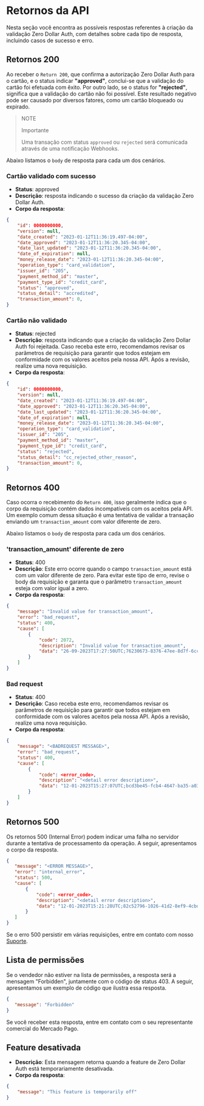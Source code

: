 # Retornos da API

Nesta seção você encontra as possíveis respostas referentes à criação da validação Zero Dollar Auth, com detalhes sobre cada tipo de resposta, incluindo casos de sucesso e erro.

## Retornos 200 

Ao receber o `Return 200`, que confirma a autorização Zero Dollar Auth para o cartão, e o status indicar **"approved"**, conclui-se que a validação do cartão foi efetuada com êxito. Por outro lado, se o status for **"rejected"**, significa que a validação do cartão não foi possível. Este resultado negativo pode ser causado por diversos fatores, como um cartão bloqueado ou expirado.

> NOTE
>
> Importante
>
> Uma transação com status `approved` ou `rejected` será comunicada através de uma notificação Webhooks.

Abaixo listamos o `body` de resposta para cada um dos cenários.

### Cartão validado com sucesso

* **Status**: approved
* **Descrição**: resposta indicando o sucesso da criação da validação Zero Dollar Auth.
* **Corpo da resposta**:

```json
{
    "id": 0000000000,
    "version": null,
    "date_created": "2023-01-12T11:36:19.497-04:00",
    "date_approved": "2023-01-12T11:36:20.345-04:00",
    "date_last_updated": "2023-01-12T11:36:20.345-04:00",
    "date_of_expiration": null,
    "money_release_date": "2023-01-12T11:36:20.345-04:00",
    "operation_type": "card_validation",
    "issuer_id": "205",
    "payment_method_id": "master",
    "payment_type_id": "credit_card",
    "status": "approved",
    "status_detail": "accredited",
    "transaction_amount": 0,
}
```

### Cartão não validado

* **Status**: rejected
* **Descrição**: resposta indicando que a criação da validação Zero Dollar Auth foi rejeitada. Caso receba este erro, recomendamos revisar os parâmetros de requisição para garantir que todos estejam em conformidade com os valores aceitos pela nossa API. Após a revisão, realize uma nova requisição.
* **Corpo da resposta**:

```json
{
    "id": 0000000000,
    "version": null,
    "date_created": "2023-01-12T11:36:19.497-04:00",
    "date_approved": "2023-01-12T11:36:20.345-04:00",
    "date_last_updated": "2023-01-12T11:36:20.345-04:00",
    "date_of_expiration": null,
    "money_release_date": "2023-01-12T11:36:20.345-04:00",
    "operation_type": "card_validation",
    "issuer_id": "205",
    "payment_method_id": "master",
    "payment_type_id": "credit_card",
    "status": "rejected",
    "status_detail": "cc_rejected_other_reason",
    "transaction_amount": 0,
}
```

## Retornos 400

Caso ocorra o recebimento do `Return 400`, isso geralmente indica que o corpo da requisição contém dados incompatíveis com os aceitos pela API. Um exemplo comum dessa situação é uma tentativa de validar a transação enviando um `transaction_amount` com valor diferente de zero.

Abaixo listamos o `body` de resposta para cada um dos cenários.

### 'transaction_amount' diferente de zero

* **Status**: 400
* **Descrição**: Este erro ocorre quando o campo `transaction_amount` está com um valor diferente de zero. Para evitar este tipo de erro, revise o body da requisição e garanta que o parâmetro `transaction_amount` esteja com valor igual a zero.
* **Corpo da resposta**:

```json
{
    "message": "Invalid value for transaction_amount",
    "error": "bad_request",
    "status": 400,
    "cause": [
        {
            "code": 2072,
            "description": "Invalid value for transaction_amount",
            "data": "26-09-2023T17:27:50UTC;76230673-8376-47ee-8d7f-6ccaacdb5b2a"
        }
    ]
}
```

### Bad request

* **Status**: 400
* **Descrição**: Caso receba este erro, recomendamos revisar os parâmetros de requisição para garantir que todos estejam em conformidade com os valores aceitos pela nossa API. Após a revisão, realize uma nova requisição.
* **Corpo da resposta**:

```json
{
    "message": "<BADREQUEST MESSAGE>",
    "error": "bad_request",
    "status": 400,
    "cause": [
        {
            "code": <error_code>,
            "description": "<detail error description>",
            "data": "12-01-2023T15:27:07UTC;bcd3be45-fcb4-4647-ba35-a0396cd71b90"
        }
    ]
}
```

## Retornos 500

Os retornos 500 (Internal Error) podem indicar uma falha no servidor durante a tentativa de processamento da operação. A seguir, apresentamos o corpo da resposta.

```json
{
   "message": "<ERROR MESSAGE>",
   "error": "internal_error",
   "status": 500,
   "cause": [
       {
           "code": <error_code>,
           "description": "<detail error description>",
           "data": "12-01-2023T15:21:28UTC;82c52796-1026-41d2-8ef9-4cbda2d0db8d"
       }
   ]
}
```

Se o erro 500 persistir em várias requisições, entre em contato com nosso [Suporte](/developers/pt/support/center).

## Lista de permissões

Se o vendedor não estiver na lista de permissões, a resposta será a mensagem "Forbidden", juntamente com o código de status 403. A seguir, apresentamos um exemplo de código que ilustra essa resposta.

```json
{
   "message": "Forbidden"
}
```

Se você receber esta resposta, entre em contato com o seu representante comercial do Mercado Pago.

## Feature desativada

* **Descrição**: Esta mensagem retorna quando a feature de Zero Dollar Auth está temporariamente desativada.
* **Corpo da resposta**:

```json
{
    "message": "This feature is temporarily off"
}
```


